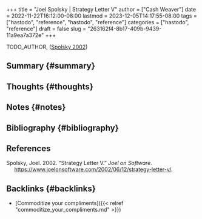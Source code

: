 +++
title = "Joel Spolsky | Strategy Letter V"
author = ["Cash Weaver"]
date = 2022-11-22T16:12:00-08:00
lastmod = 2023-12-05T14:17:55-08:00
tags = ["hastodo", "reference", "hastodo", "reference"]
categories = ["hastodo", "reference"]
draft = false
slug = "263162f4-8b17-409b-9439-11a9ea7a372e"
+++

TODO_AUTHOR, (<a href="#citeproc_bib_item_1">Spolsky 2002</a>)


## Summary {#summary}


## Thoughts {#thoughts}


## Notes {#notes}


## Bibliography {#bibliography}

## References

<style>.csl-entry{text-indent: -1.5em; margin-left: 1.5em;}</style><div class="csl-bib-body">
  <div class="csl-entry"><a id="citeproc_bib_item_1"></a>Spolsky, Joel. 2002. “Strategy Letter V.” <i>Joel on Software</i>. <a href="https://www.joelonsoftware.com/2002/06/12/strategy-letter-v/">https://www.joelonsoftware.com/2002/06/12/strategy-letter-v/</a>.</div>
</div>


## Backlinks {#backlinks}

-   [Commoditize your compliments]({{< relref "commoditize_your_compliments.md" >}})
